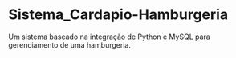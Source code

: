 # Sistema_Cardapio-Hamburgeria
Um sistema baseado na integração de Python e MySQL para gerenciamento de uma hamburgeria. 
